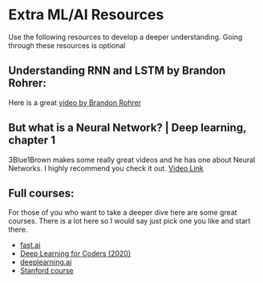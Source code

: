 # Extra ML/AI Resources
Use the following resources to develop a deeper understanding. Going through these resources is optional

## Understanding RNN and LSTM by Brandon Rohrer:
Here is a great [video by Brandon Rohrer](https://www.youtube.com/watch?v=DUxYvf1lW4Q)

## But what is a Neural Network? | Deep learning, chapter 1

3Blue1Brown makes some really great videos and he has one about Neural Networks. I highly recommend you check it out. [Video Link](https://www.youtube.com/watch?v=aircAruvnKk&ab_channel=3Blue1Brown)

## Full courses:
For those of you who want to take a deeper dive here are some great courses. There is a lot here so I would say just pick one you like and start there. 

* [fast.ai](https://www.fast.ai/)
* [Deep Learning for Coders (2020)](https://www.youtube.com/watch?v=_QUEXsHfsA0&ab_channel=JeremyHoward)
* [deeplearning.ai](deeplearning.ai)
* [Stanford course](https://www.youtube.com/watch?v=vT1JzLTH4G4&list=PL3FW7Lu3i5JvHM8ljYj-zLfQRF3EO8sYv&ab_channel=StanfordUniversitySchoolofEngineering)
